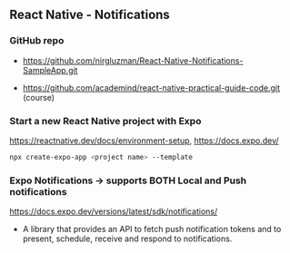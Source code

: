 ## React Native - Notifications

### GitHub repo

- https://github.com/nirgluzman/React-Native-Notifications-SampleApp.git

- https://github.com/academind/react-native-practical-guide-code.git (course)

### Start a new React Native project with Expo

https://reactnative.dev/docs/environment-setup, https://docs.expo.dev/

```bash
npx create-expo-app <project name> --template
```

### Expo Notifications -> supports BOTH Local and Push notifications

https://docs.expo.dev/versions/latest/sdk/notifications/

- A library that provides an API to fetch push notification tokens and to present, schedule, receive
  and respond to notifications.
